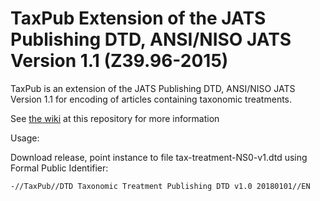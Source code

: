 
TaxPub Extension of the JATS Publishing DTD, ANSI/NISO JATS Version 1.1 (Z39.96-2015)
=======

TaxPub is an extension of the JATS Publishing DTD, ANSI/NISO JATS Version 1.1 for encoding of articles containing taxonomic treatments.

See [the wiki](https://github.com/plazi/TaxPub/wiki) at this repository for more information


Usage:

Download release, point instance to file tax-treatment-NS0-v1.dtd using Formal Public Identifier:

`-//TaxPub//DTD Taxonomic Treatment Publishing DTD v1.0 20180101//EN` 
